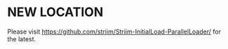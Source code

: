 # NEW LOCATION
Please visit https://github.com/striim/Striim-InitialLoad-ParallelLoader/ for the latest.
